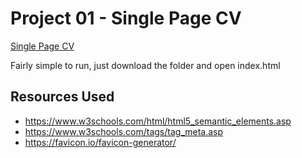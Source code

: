 # Project 01 - Single Page CV
<a href="https://roadmap.sh/projects/single-page-cv">Single Page CV</a>

Fairly simple to run, just download the folder and open index.html

## Resources Used
- https://www.w3schools.com/html/html5_semantic_elements.asp
- https://www.w3schools.com/tags/tag_meta.asp
- https://favicon.io/favicon-generator/